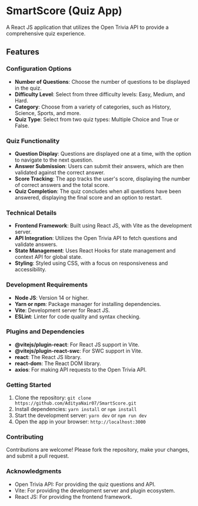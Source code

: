 # SmartScore (Quiz App)

A React JS application that utilizes the Open Trivia API to provide a comprehensive quiz experience.

## Features

### Configuration Options

* **Number of Questions**: Choose the number of questions to be displayed in the quiz.
* **Difficulty Level**: Select from three difficulty levels: Easy, Medium, and Hard.
* **Category**: Choose from a variety of categories, such as History, Science, Sports, and more.
* **Quiz Type**: Select from two quiz types: Multiple Choice and True or False.

### Quiz Functionality

* **Question Display**: Questions are displayed one at a time, with the option to navigate to the next question.
* **Answer Submission**: Users can submit their answers, which are then validated against the correct answer.
* **Score Tracking**: The app tracks the user's score, displaying the number of correct answers and the total score.
* **Quiz Completion**: The quiz concludes when all questions have been answered, displaying the final score and an option to restart.

### Technical Details

* **Frontend Framework**: Built using React JS, with Vite as the development server.
* **API Integration**: Utilizes the Open Trivia API to fetch questions and validate answers.
* **State Management**: Uses React Hooks for state management and context API for global state.
* **Styling**: Styled using CSS, with a focus on responsiveness and accessibility.

### Development Requirements

* **Node JS**: Version 14 or higher.
* **Yarn or npm**: Package manager for installing dependencies.
* **Vite**: Development server for React JS.
* **ESLint**: Linter for code quality and syntax checking.

### Plugins and Dependencies

* **@vitejs/plugin-react**: For React JS support in Vite.
* **@vitejs/plugin-react-swc**: For SWC support in Vite.
* **react**: The React JS library.
* **react-dom**: The React DOM library.
* **axios**: For making API requests to the Open Trivia API.

### Getting Started

1. Clone the repository: `git clone https://github.com/AdityaNair07/SmartScore.git`
2. Install dependencies: `yarn install` or `npm install`
3. Start the development server: `yarn dev` or `npm run dev`
4. Open the app in your browser: `http://localhost:3000`

### Contributing

Contributions are welcome! Please fork the repository, make your changes, and submit a pull request.

### Acknowledgments

* Open Trivia API: For providing the quiz questions and API.
* Vite: For providing the development server and plugin ecosystem.
* React JS: For providing the frontend framework.